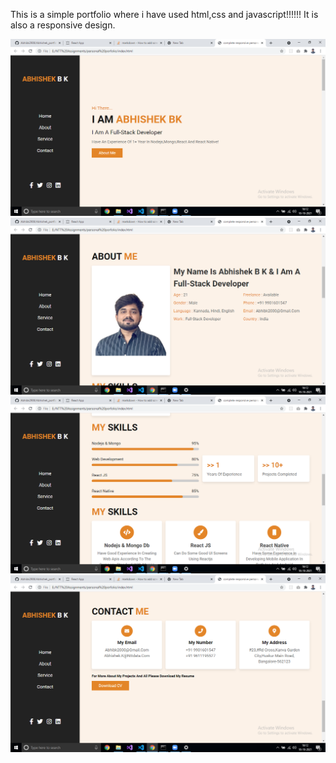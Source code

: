 This is a simple portfolio where i have used html,css and javascript!!!!!!
It is also a responsive design. 

![](Screenshots/Screenshot%20(114).png)
![](Screenshots/Screenshot%20(115).png)
![](Screenshots/Screenshot%20(116).png)
![](Screenshots/Screenshot%20(117).png)
